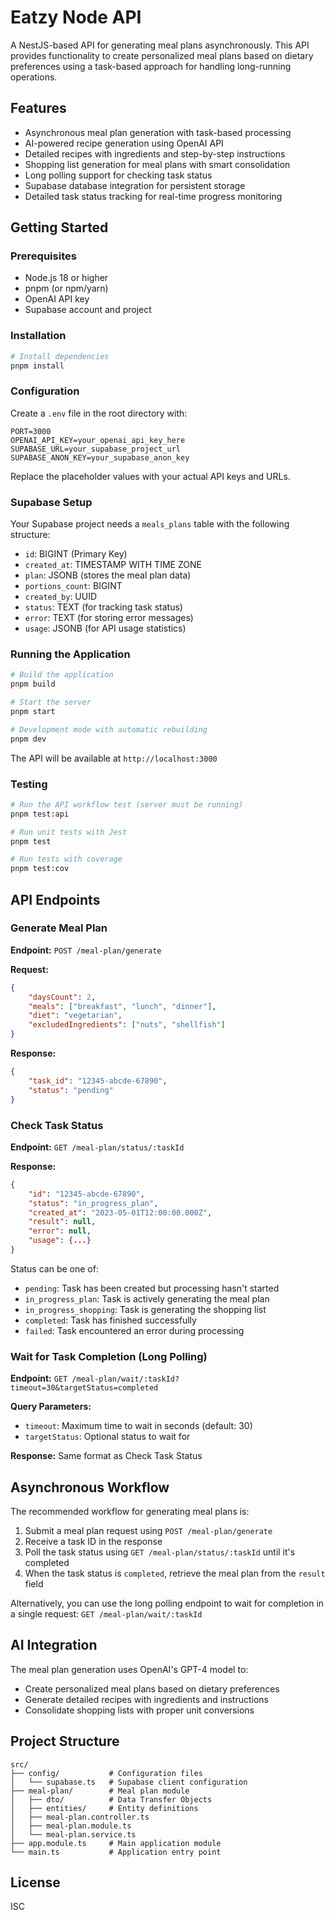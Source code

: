 # Eatzy Node API

A NestJS-based API for generating meal plans asynchronously. This API provides functionality to create personalized meal plans based on dietary preferences using a task-based approach for handling long-running operations.

## Features

-   Asynchronous meal plan generation with task-based processing
-   AI-powered recipe generation using OpenAI API
-   Detailed recipes with ingredients and step-by-step instructions
-   Shopping list generation for meal plans with smart consolidation
-   Long polling support for checking task status
-   Supabase database integration for persistent storage
-   Detailed task status tracking for real-time progress monitoring

## Getting Started

### Prerequisites

-   Node.js 18 or higher
-   pnpm (or npm/yarn)
-   OpenAI API key
-   Supabase account and project

### Installation

```bash
# Install dependencies
pnpm install
```

### Configuration

Create a `.env` file in the root directory with:

```
PORT=3000
OPENAI_API_KEY=your_openai_api_key_here
SUPABASE_URL=your_supabase_project_url
SUPABASE_ANON_KEY=your_supabase_anon_key
```

Replace the placeholder values with your actual API keys and URLs.

### Supabase Setup

Your Supabase project needs a `meals_plans` table with the following structure:

-   `id`: BIGINT (Primary Key)
-   `created_at`: TIMESTAMP WITH TIME ZONE
-   `plan`: JSONB (stores the meal plan data)
-   `portions_count`: BIGINT
-   `created_by`: UUID
-   `status`: TEXT (for tracking task status)
-   `error`: TEXT (for storing error messages)
-   `usage`: JSONB (for API usage statistics)

### Running the Application

```bash
# Build the application
pnpm build

# Start the server
pnpm start

# Development mode with automatic rebuilding
pnpm dev
```

The API will be available at `http://localhost:3000`

### Testing

```bash
# Run the API workflow test (server must be running)
pnpm test:api

# Run unit tests with Jest
pnpm test

# Run tests with coverage
pnpm test:cov
```

## API Endpoints

### Generate Meal Plan

**Endpoint:** `POST /meal-plan/generate`

**Request:**

```json
{
	"daysCount": 2,
	"meals": ["breakfast", "lunch", "dinner"],
	"diet": "vegetarian",
	"excludedIngredients": ["nuts", "shellfish"]
}
```

**Response:**

```json
{
	"task_id": "12345-abcde-67890",
	"status": "pending"
}
```

### Check Task Status

**Endpoint:** `GET /meal-plan/status/:taskId`

**Response:**

```json
{
	"id": "12345-abcde-67890",
	"status": "in_progress_plan",
	"created_at": "2023-05-01T12:00:00.000Z",
	"result": null,
	"error": null,
	"usage": {...}
}
```

Status can be one of:

-   `pending`: Task has been created but processing hasn't started
-   `in_progress_plan`: Task is actively generating the meal plan
-   `in_progress_shopping`: Task is generating the shopping list
-   `completed`: Task has finished successfully
-   `failed`: Task encountered an error during processing

### Wait for Task Completion (Long Polling)

**Endpoint:** `GET /meal-plan/wait/:taskId?timeout=30&targetStatus=completed`

**Query Parameters:**

-   `timeout`: Maximum time to wait in seconds (default: 30)
-   `targetStatus`: Optional status to wait for

**Response:** Same format as Check Task Status

## Asynchronous Workflow

The recommended workflow for generating meal plans is:

1. Submit a meal plan request using `POST /meal-plan/generate`
2. Receive a task ID in the response
3. Poll the task status using `GET /meal-plan/status/:taskId` until it's completed
4. When the task status is `completed`, retrieve the meal plan from the `result` field

Alternatively, you can use the long polling endpoint to wait for completion in a single request:
`GET /meal-plan/wait/:taskId`

## AI Integration

The meal plan generation uses OpenAI's GPT-4 model to:

-   Create personalized meal plans based on dietary preferences
-   Generate detailed recipes with ingredients and instructions
-   Consolidate shopping lists with proper unit conversions

## Project Structure

```
src/
├── config/           # Configuration files
│   └── supabase.ts   # Supabase client configuration
├── meal-plan/        # Meal plan module
│   ├── dto/          # Data Transfer Objects
│   ├── entities/     # Entity definitions
│   ├── meal-plan.controller.ts
│   ├── meal-plan.module.ts
│   └── meal-plan.service.ts
├── app.module.ts     # Main application module
└── main.ts           # Application entry point
```

## License

ISC
